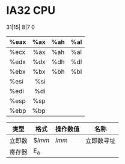 # IA32 CPU

31|15|   8|7    0

%eax | %ax | %ah | %al
--- | ---: | :---: |:---:
%ecx | %ax | %ah | %al
%edx|%dx|%dh|%dl
%ebx|%bx|%bh|%bl
%esi|%si||
%edi|%di||
%esp|%sp||
%ebp|%bp||

类型 | 格式 | 操作数值 | 名称
--- | --- | --- | ---
立即数 | $_Imm_ | _Imm_ | 立即数寻址
寄存器 | E<sub>a</sub> | 
